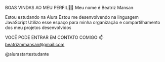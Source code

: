 BOAS VINDAS AO MEU PERFIL💙💙
Meu nome é Beatriz Mansan

Estou estudando na Alura
Estou me desenvolvendo na linguagem JavaScript
Utilizo esse espaço para minha organização e compartilhamento dos meu projetos desenvolvidos

VOCË PODE ENTRAR EM CONTATO COMIGO 📫
beatrizmmansan@gmail.com

@alurastartestudante

